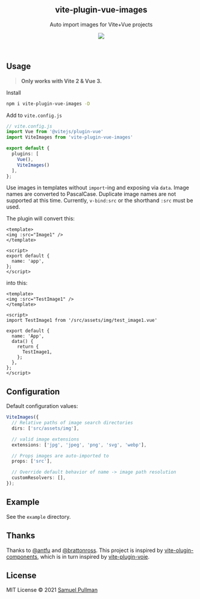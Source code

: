 <h2 align='center'>vite-plugin-vue-images</h2>

<p align='center'>Auto import images for Vite+Vue projects</p>

<p align='center'>
<a href='https://www.npmjs.com/package/vite-plugin-vue-images'>
  <img src='https://img.shields.io/npm/v/vite-plugin-vue-images?color=222&style=flat-square'>
</a>
</p>

<br>

## Usage

> **Only works with Vite 2 & Vue 3.**

Install

```bash
npm i vite-plugin-vue-images -D
```

Add to `vite.config.js`

```ts
// vite.config.js
import Vue from '@vitejs/plugin-vue'
import ViteImages from 'vite-plugin-vue-images'

export default {
  plugins: [
    Vue(),
    ViteImages()
  ],
};
```

Use images in templates without `import`-ing and exposing via `data`. Image names are converted to PascalCase. Duplicate image names are not
supported at this time. Currently, `v-bind:src` or the shorthand `:src` must be used.

The plugin will convert this:

```vue
<template>
<img :src="Image1" />
</template>

<script>
export default {
  name: 'app',
};
</script>
```

into this:

```vue
<template>
<img :src="TestImage1" />
</template>

<script>
import TestImage1 from '/src/assets/img/test_image1.vue'

export default {
  name: 'App',
  data() {
    return {
      TestImage1,
    };
  },
};
</script>
```

## Configuration

Default configuration values:

```ts
ViteImages({
  // Relative paths of image search directories
  dirs: ['src/assets/img'],

  // valid image extensions
  extensions: ['jpg', 'jpeg', 'png', 'svg', 'webp'],

  // Props images are auto-imported to
  props: ['src'],

  // Override default behavior of name -> image path resolution
  customResolvers: [],
});
```

## Example

See the `example` directory.

## Thanks

Thanks to [@antfu](https://github.com/antfu) and [@brattonross](https://github.com/brattonross). This project is inspired by
[vite-olugin-components](https://github.com/antfu/vite-plugin-components), which is in turn inspired by [vite-plugin-voie](https://github.com/vamplate/vite-plugin-voie).

## License

MIT License © 2021 [Samuel Pullman](https://github.com/sampullman)
